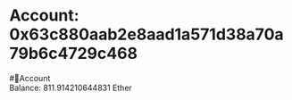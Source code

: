 
Account: 0x63c880aab2e8aad1a571d38a70a79b6c4729c468
===================================================
  
#📜Account  
Balance: 811.914210644831 Ether